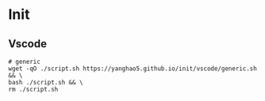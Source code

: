 # Init
## Vscode

```
# generic
wget -qO ./script.sh https://yanghao5.github.io/init/vscode/generic.sh && \
bash ./script.sh && \
rm ./script.sh
```